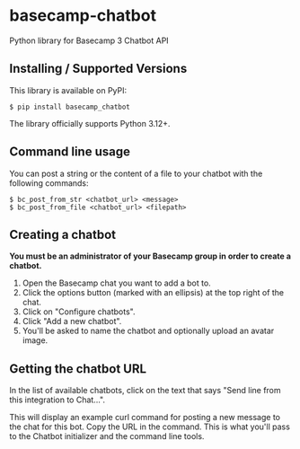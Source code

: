 # basecamp-chatbot
Python library for Basecamp 3 Chatbot API

## Installing / Supported Versions

This library is available on PyPI:

```console
$ pip install basecamp_chatbot
```

The library officially supports Python 3.12+.

## Command line usage

You can post a string or the content of a file to your chatbot with the following commands:

```console
$ bc_post_from_str <chatbot_url> <message>
$ bc_post_from_file <chatbot_url> <filepath>
```

## Creating a chatbot

**You must be an administrator of your Basecamp group in order to create a chatbot.**

1. Open the Basecamp chat you want to add a bot to.
2. Click the options button (marked with an ellipsis) at the top right of the chat.
3. Click on "Configure chatbots".
4. Click "Add a new chatbot".
5. You'll be asked to name the chatbot and optionally upload an avatar image.

## Getting the chatbot URL

In the list of available chatbots, click on the text that says "Send line from this integration to Chat...".

This will display an example curl command for posting a new message to the chat for this bot. Copy the URL in the command.
This is what you'll pass to the Chatbot initializer and the command line tools.